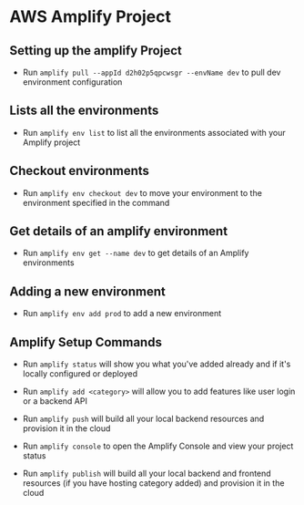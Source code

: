 # AWS Amplify Project

## Setting up the amplify Project

- Run `amplify pull --appId d2h02p5qpcwsgr --envName dev` to pull dev environment configuration

## Lists all the environments

- Run `amplify env list` to list all the environments associated with your Amplify project

## Checkout environments

- Run `amplify env checkout dev` to move your environment to the environment specified in the command

## Get details of an amplify environment

- Run `amplify env get --name dev` to get details of an Amplify environments

## Adding a new environment

- Run `amplify env add prod` to add a new environment

## Amplify Setup Commands

- Run `amplify status` will show you what you've added already and if it's locally configured or deployed

- Run `amplify add <category>` will allow you to add features like user login or a backend API

- Run `amplify push` will build all your local backend resources and provision it in the cloud

- Run `amplify console` to open the Amplify Console and view your project status

- Run `amplify publish` will build all your local backend and frontend resources (if you have hosting category added) and provision it in the cloud
